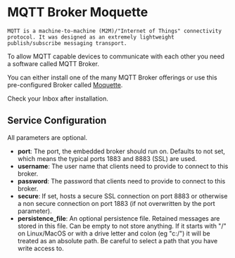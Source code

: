 # MQTT Broker Moquette

    MQTT is a machine-to-machine (M2M)/"Internet of Things" connectivity protocol. It was designed as an extremely lightweight publish/subscribe messaging transport.

To allow MQTT capable devices to communicate with each other you need a software called MQTT Broker.

You can either install one of the many MQTT Broker offerings or use this pre-configured Broker called [Moquette](https://github.com/andsel/moquette).

Check your Inbox after installation.

## Service Configuration

All parameters are optional.

* __port__: The port, the embedded broker should run on. Defaults to not set, which means the typical ports 1883 and 8883 (SSL) are used.
* __username__: The user name that clients need to provide to connect to this broker.
* __password__: The password that clients need to provide to connect to this broker.
* __secure__: If set, hosts a secure SSL connection on port 8883 or otherwise a non secure connection on port 1883 (if not overwritten by the port parameter).
* __persistence_file__: An optional persistence file. Retained messages are stored in this file. Can be empty to not store anything. If it starts with "/" on Linux/MacOS or with a drive letter and colon (eg "c:/") it will be treated as an absolute path. Be careful to select a path that you have write access to.
